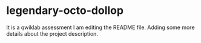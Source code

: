 # legendary-octo-dollop
It is a qwiklab assessment
I am editing the README file. Adding some more details about the project description.

